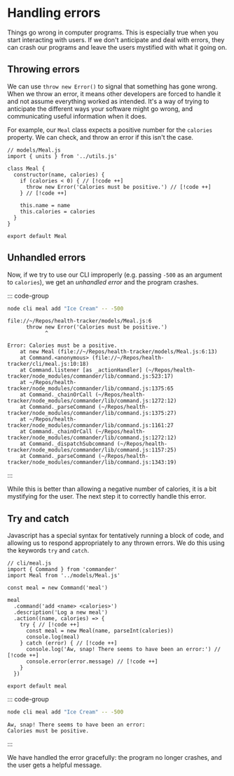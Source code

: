 # Handling errors

Things go wrong in computer programs. This is especially true when you start
interacting with users. If we don't anticipate and deal with errors, they can
crash our programs and leave the users mystified with what it going on.

## Throwing errors

We can use `throw new Error()` to signal that something has gone wrong. When we
throw an error, it means other developers are forced to handle it and not assume
everything worked as intended. It's a way of trying to anticipate the different
ways your software might go wrong, and communicating useful information when it
does.

For example, our `Meal` class expects a positive number for the `calories`
property. We can check, and throw an error if this isn't the case.

```js{0}
// models/Meal.js
import { units } from '../utils.js'

class Meal {
  constructor(name, calories) {
    if (calories < 0) { // [!code ++]
      throw new Error('Calories must be positive.') // [!code ++]
    } // [!code ++]

    this.name = name
    this.calories = calories
  }
}

export default Meal
```

## Unhandled errors

Now, if we try to use our CLI improperly (e.g. passing `-500` as an argument to
`calories`), we get an _unhandled error_ and the program crashes.

::: code-group

```bash
node cli meal add "Ice Cream" -- -500
```

```console [output]
file://~/Repos/health-tracker/models/Meal.js:6
      throw new Error('Calories must be positive.')
            ^

Error: Calories must be a positive.
    at new Meal (file://~/Repos/health-tracker/models/Meal.js:6:13)
    at Command.<anonymous> (file://~/Repos/health-tracker/cli/meal.js:10:18)
    at Command.listener [as _actionHandler] (~/Repos/health-tracker/node_modules/commander/lib/command.js:523:17)
    at ~/Repos/health-tracker/node_modules/commander/lib/command.js:1375:65
    at Command._chainOrCall (~/Repos/health-tracker/node_modules/commander/lib/command.js:1272:12)
    at Command._parseCommand (~/Repos/health-tracker/node_modules/commander/lib/command.js:1375:27)
    at ~/Repos/health-tracker/node_modules/commander/lib/command.js:1161:27
    at Command._chainOrCall (~/Repos/health-tracker/node_modules/commander/lib/command.js:1272:12)
    at Command._dispatchSubcommand (~/Repos/health-tracker/node_modules/commander/lib/command.js:1157:25)
    at Command._parseCommand (~/Repos/health-tracker/node_modules/commander/lib/command.js:1343:19)
```

:::

While this is better than allowing a negative number of calories, it is a bit
mystifying for the user. The next step it to correctly handle this error.

## Try and catch

Javascript has a special syntax for tentatively running a block of code, and
allowing us to respond appropriately to any thrown errors. We do this using the
keywords `try` and `catch`.

```js{0}
// cli/meal.js
import { Command } from 'commander'
import Meal from '../models/Meal.js'

const meal = new Command('meal')

meal
  .command('add <name> <calories>')
  .description('Log a new meal')
  .action((name, calories) => {
    try { // [!code ++]
      const meal = new Meal(name, parseInt(calories))
      console.log(meal)
    } catch (error) { // [!code ++]
      console.log('Aw, snap! There seems to have been an error:') // [!code ++]
      console.error(error.message) // [!code ++]
    }
  })

export default meal
```

::: code-group

```bash
node cli meal add "Ice Cream" -- -500
```

```console [output]
Aw, snap! There seems to have been an error:
Calories must be positive.
```

:::

We have handled the error gracefully: the program no longer crashes, and the
user gets a helpful message.
